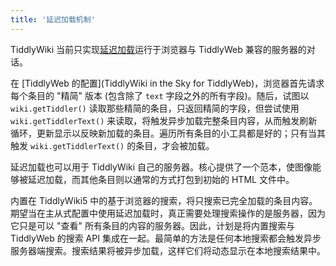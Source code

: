 ```yaml
---
title: '延迟加载机制'
---
```


TiddlyWiki 当前只实现[延迟加载](LazyLoading)运行于浏览器与 TiddlyWeb 兼容的服务器的对话。

在 [TiddlyWeb 的配置](TiddlyWiki in the Sky for TiddlyWeb)，浏览器首先请求每个条目的 "精简" 版本 (包含除了 `text` 字段之外的所有字段)。随后，试图以 `wiki.getTiddler()` 读取那些精简的条目，只返回精简的字段，但尝试使用 `wiki.getTiddlerText()` 来读取，将触发异步加载完整条目内容，从而触发刷新循环，更新显示以反映新加载的条目。遍历所有条目的小工具都是好的；只有当其触发 `wiki.getTiddlerText()` 的条目，才会被加载。

延迟加载也可以用于 TiddlyWiki 自己的服务器。核心提供了一个范本，使图像能够被延迟加载，而其他条目则以通常的方式打包到初始的 HTML 文件中。

内置在 TiddlyWiki5 中的基于浏览器的搜索，将只搜索已完全加载的条目内容。期望当在主从式配置中使用延迟加载时，真正需要处理搜索操作的是服务器，因为它只是可以 "查看" 所有条目的内容的服务器。因此，计划是将内置搜索与 TiddlyWeb 的搜索 API 集成在一起。最简单的方法是任何本地搜索都会触发异步服务器端搜索。搜索结果将被异步加载，这样它们将动态显示在本地搜索结果中。
